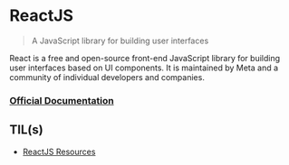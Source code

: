 # ReactJS

> A JavaScript library for building user interfaces

React is a free and open-source front-end JavaScript library for building user interfaces based on UI components. It is maintained by Meta and a community of individual developers and companies.

### [Official Documentation](https://reactjs.org/docs/getting-started.html)

## TIL(s)

- [ReactJS Resources](reactjs-resources.md)

